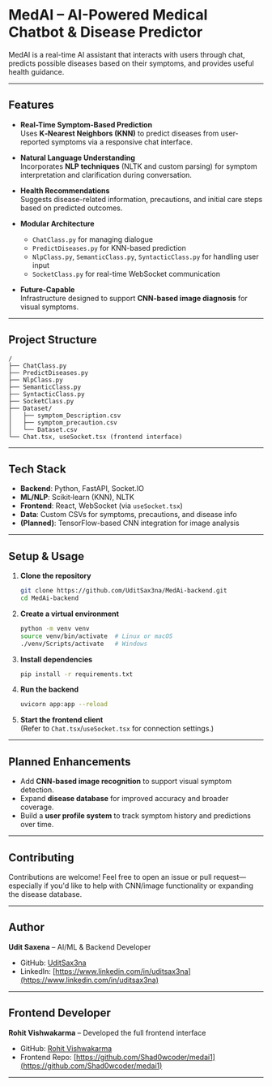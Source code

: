 
# MedAI – AI-Powered Medical Chatbot & Disease Predictor

MedAI is a real-time AI assistant that interacts with users through chat, predicts possible diseases based on their symptoms, and provides useful health guidance.

---

## Features

- **Real-Time Symptom-Based Prediction**  
  Uses **K‑Nearest Neighbors (KNN)** to predict diseases from user-reported symptoms via a responsive chat interface.

- **Natural Language Understanding**  
  Incorporates **NLP techniques** (NLTK and custom parsing) for symptom interpretation and clarification during conversation.

- **Health Recommendations**  
  Suggests disease-related information, precautions, and initial care steps based on predicted outcomes.

- **Modular Architecture**  
  - `ChatClass.py` for managing dialogue  
  - `PredictDiseases.py` for KNN-based prediction  
  - `NlpClass.py`, `SemanticClass.py`, `SyntacticClass.py` for handling user input  
  - `SocketClass.py` for real-time WebSocket communication

- **Future-Capable**  
  Infrastructure designed to support **CNN-based image diagnosis** for visual symptoms.

---

## Project Structure

```
/
├── ChatClass.py
├── PredictDiseases.py
├── NlpClass.py
├── SemanticClass.py
├── SyntacticClass.py
├── SocketClass.py
├── Dataset/
│   ├── symptom_Description.csv
│   ├── symptom_precaution.csv
│   └── Dataset.csv
└── Chat.tsx, useSocket.tsx (frontend interface)
```

---

## Tech Stack

- **Backend**: Python, FastAPI, Socket.IO  
- **ML/NLP**: Scikit‑learn (KNN), NLTK  
- **Frontend**: React, WebSocket (via `useSocket.tsx`)  
- **Data**: Custom CSVs for symptoms, precautions, and disease info  
- **(Planned)**: TensorFlow-based CNN integration for image analysis

---

## Setup & Usage

1. **Clone the repository**
   ```bash
   git clone https://github.com/UditSax3na/MedAi-backend.git
   cd MedAi-backend
   ```

2. **Create a virtual environment**
   ```bash
   python -m venv venv
   source venv/bin/activate  # Linux or macOS
   ./venv/Scripts/activate   # Windows
   ```

3. **Install dependencies**
   ```bash
   pip install -r requirements.txt
   ```

4. **Run the backend**
   ```bash
   uvicorn app:app --reload
   ```

5. **Start the frontend client**  
   (Refer to `Chat.tsx`/`useSocket.tsx` for connection settings.)

---

## Planned Enhancements

- Add **CNN-based image recognition** to support visual symptom detection.  
- Expand **disease database** for improved accuracy and broader coverage.  
- Build a **user profile system** to track symptom history and predictions over time.

---

## Contributing

Contributions are welcome! Feel free to open an issue or pull request—especially if you'd like to help with CNN/image functionality or expanding the disease database.

---

## Author

**Udit Saxena** – AI/ML & Backend Developer  
- GitHub: [UditSax3na](https://github.com/UditSax3na)  
- LinkedIn: [https://www.linkedin.com/in/uditsax3na](https://www.linkedin.com/in/uditsax3na)  

---

## Frontend Developer

**Rohit Vishwakarma** – Developed the full frontend interface  
- GitHub: [Rohit Vishwakarma](https://github.com/Shad0wcoder)  
- Frontend Repo: [https://github.com/Shad0wcoder/medai1](https://github.com/Shad0wcoder/medai1)

---